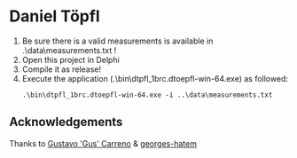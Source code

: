 # Daniel Töpfl

1. Be sure there is a valid measurements is available in .\data\measurements.txt !
2. Open this project in Delphi
3. Compile it as release!
4. Execute the application (.\bin\dtpfl_1brc.dtoepfl-win-64.exe) as followed:
   ```
   .\bin\dtpfl_1brc.dtoepfl-win-64.exe -i ..\data\measurements.txt
   ```

## Acknowledgements

Thanks to [Gustavo 'Gus' Carreno](https://github.com/gcarreno) &  [georges-hatem](https://github.com/georges-hatem)


